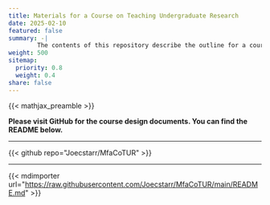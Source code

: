 ```yaml
---
title: Materials for a Course on Teaching Undergraduate Research
date: 2025-02-10
featured: false
summary: -|
        The contents of this repository describe the outline for a course on teaching undergraduate research.
weight: 500
sitemap:
  priority: 0.8
  weight: 0.4
share: false
---
```


{{< mathjax_preamble >}}

**Please visit GitHub for the course design documents. You can find the README below.**

---

{{< github repo="Joecstarr/MfaCoTUR" >}}

----

{{< mdimporter url="https://raw.githubusercontent.com/Joecstarr/MfaCoTUR/main/README.md" >}}
